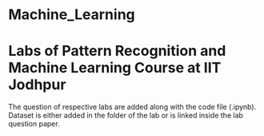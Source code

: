 # Machine_Learning
# Labs of Pattern Recognition and Machine Learning Course at IIT Jodhpur
The question of respective labs are added along with the code file (.ipynb). 
Dataset is either added in the folder of the lab or is linked inside the lab question paper.
